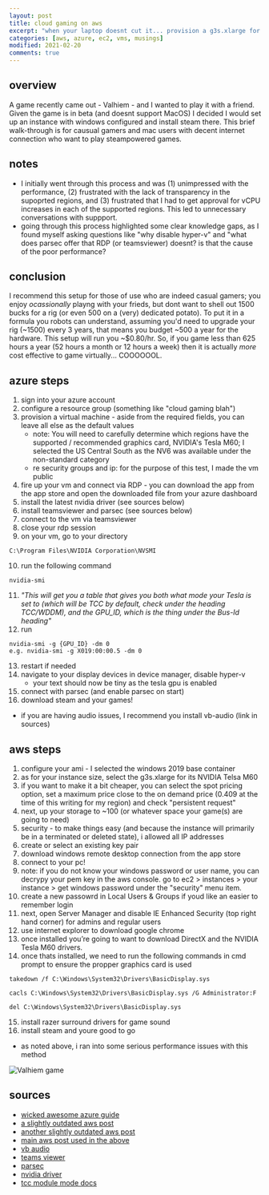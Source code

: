 ```yaml
---
layout: post
title: cloud gaming on aws
excerpt: "when your laptop doesnt cut it... provision a g3s.xlarge for its NVIDIA Telsa M60 of course"
categories: [aws, azure, ec2, vms, musings]
modified: 2021-02-20
comments: true
---
```


## overview
A game recently came out - Valhiem - and I wanted to play it with a friend. Given the game is in beta (and doesnt support MacOS) I decided I would set up an instance with windows configured and install steam there. This brief walk-through is for causual gamers and mac users with decent internet connection who want to play steampowered games. 

## notes
- I initially went through this process and was (1) unimpressed with the performance, (2) frustrated with the lack of transparency in the supoprted regions, and (3) frustrated that I had to get approval for vCPU increases in each of the supported regions. This led to unnecessary conversations with suppport.  
- going through this process highlighted some clear knowledge gaps, as I found myself asking questions like "why disable hyper-v" and "what does parsec offer that RDP (or teamsviewer) doesnt? is that the cause of the poor performance? 
## conclusion ##
 I recommend this setup for those of use who are indeed casual gamers; you enjoy *ocassionally* playng with your frieds, but dont want to shell out 1500 bucks for a rig (or even 500 on a (very) dedicated potato). To put it in a formula you robots can understand, assuming you'd need to upgrade your rig (~1500) every 3 years, that means you budget ~500 a year for the hardware. This setup will run you ~$0.80/hr. So, if you game less than 625 hours a year (52 hours a month or 12 hours a week) then it is actually *more* cost effective to game virtually... COOOOOOL.    

## azure steps
1. sign into your azure account 
2. configure a resource group (something like "cloud gaming blah")
3. provision a virtual machine - aside from the required fields, you can leave all else as the default values
    * note: You will need to carefully determine which regions have the supported / recommended graphics card, NVIDIA's Tesla M60; I selected the US Central South as the NV6 was available under the non-standard category
    * re security groups and ip: for the purpose of this test, I made the vm public 
4. fire up your vm and connect via RDP - you can download the app from the app store and open the downloaded file from your azure dashboard 
5. install the latest nvidia driver (see sources below)
6. install teamsviewer and parsec (see sources below)
7. connect to the vm via teamsviewer 
8. close your rdp session
9. on your vm, go to your directory 
```
C:\Program Files\NVIDIA Corporation\NVSMI
```
10. run the following command 
```
nvidia-smi
```
11. *"This will get you a table that gives you both what mode your Tesla is set to (which will be TCC by default, check under the heading TCC/WDDM), and the GPU_ID, which is the thing under the Bus-Id heading"*
12. run 
```
nvidia-smi -g {GPU_ID} -dm 0
e.g. nvidia-smi -g X019:00:00.5 -dm 0  
```
13. restart if needed
14. navigate to your display devices in device manager, disable hyper-v
    * your text should now be tiny as the tesla gpu is enabled 
15. connect with parsec (and enable parsec on start)
16. download steam and your games!
* if you are having audio issues, I recommend you install vb-audio (link in sources)


## aws steps 
1. configure your ami - I selected the windows 2019 base container  
2. as for your instance size, select the g3s.xlarge for its NVIDIA Telsa M60
3. if you want to make it a bit cheaper, you can select the spot pricing option, set a maximum price close to the on demand price (0.409 at the time of this writing for my region) and check "persistent request"
4. next, up your storage to ~100 (or whatever space your game(s) are going to need)
5. security - to make things easy (and because the instance will primarily be in a terminated or deleted state), i allowed all IP addresses 
6. create or select an existing key pair 
7. download windows remote desktop connection from the app store
8. connect to your pc!   
9. note: if you do not know your windows password or user name, you can decrypy your pem key in the aws console. go to ec2 > instances > your instance > get windows password under the "security" menu item.
10. create a new passowrd in Local Users & Groups if youd like an easier to remember login
11. next, open Server Manager and disable IE Enhanced Security (top right hand corner) for admins and regular users 
12. use internet explorer to download google chrome
13. once installed you’re going to want to download DirectX and the NVIDIA Tesla M60 drivers.
14. once thats installed, we need to run the following commands in cmd prompt to ensure the propper graphics card is used
```
takedown /f C:\Windows\System32\Drivers\BasicDisplay.sys
```
```
cacls C:\Windows\System32\Drivers\BasicDisplay.sys /G Administrator:F
```
```
del C:\Windows\System32\Drivers\BasicDisplay.sys
```

15. install razer surround drivers for game sound
16. install steam and youre good to go
* as noted above, i ran into some serious performance issues with this method  

![Valhiem game](/img/valhiem-azure-vm.PNG)

## sources 
* [wicked awesome azure guide](https://medium.com/azure-cloud/a-killer-guide-for-cloud-gaming-on-azure-march-2020-1aa56d13fba3)
* [a slightly outdated aws post](https://medium.com/@bmatcuk/gaming-on-amazon-s-ec2-83b178f47a34)
* [another slightly outdated aws post](https://lg.io/2015/07/05/revised-and-much-faster-run-your-own-highend-cloud-gaming-service-on-ec2.html)
* [main aws post used in the above](https://medium.com/tensoriot/cloud-gaming-on-amazon-web-services-4be806c0051b)
* [vb audio](https://vb-audio.com/Cable/)
* [teams viewer](https://www.teamviewer.com/en-us/)
* [parsec](https://parsec.app/)
* [nvidia driver](https://www.nvidia.com/Download/driverResults.aspx/158195/en-us)
* [tcc module mode docs](https://docs.nvidia.com/nsight-visual-studio-edition/reference/index.html#tesla-compute-cluster)